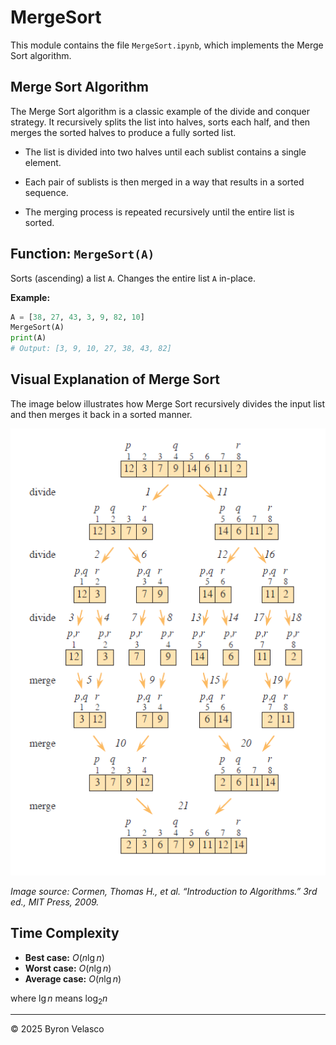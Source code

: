 # MergeSort

This module contains the file `MergeSort.ipynb`, which implements the Merge Sort algorithm.

## Merge Sort Algorithm

The Merge Sort algorithm is a classic example of the divide and conquer strategy. It recursively splits the list into halves, sorts each half, and then merges the sorted halves to produce a fully sorted list.

- The list is divided into two halves until each sublist contains a single element.

- Each pair of sublists is then merged in a way that results in a sorted sequence.

- The merging process is repeated recursively until the entire list is sorted.

## Function: `MergeSort(A)`

Sorts (ascending) a list `A`. Changes the entire list `A` in-place.

**Example:**
```python
A = [38, 27, 43, 3, 9, 82, 10]
MergeSort(A)
print(A)
# Output: [3, 9, 10, 27, 38, 43, 82]
```

## Visual Explanation of Merge Sort

The image below illustrates how Merge Sort recursively divides the input list and then merges it back in a sorted manner.

![Merge Sort Visualization](../img/MergeSort.png)

*Image source: Cormen, Thomas H., et al. “Introduction to Algorithms.” 3rd ed., MIT Press, 2009.*

## Time Complexity

- **Best case:** $O(n \lg n)$
- **Worst case:** $O(n \lg n)$
- **Average case:** $O(n \lg n)$

where $\lg n$ means $\log_2 n$

---

© 2025 Byron Velasco
